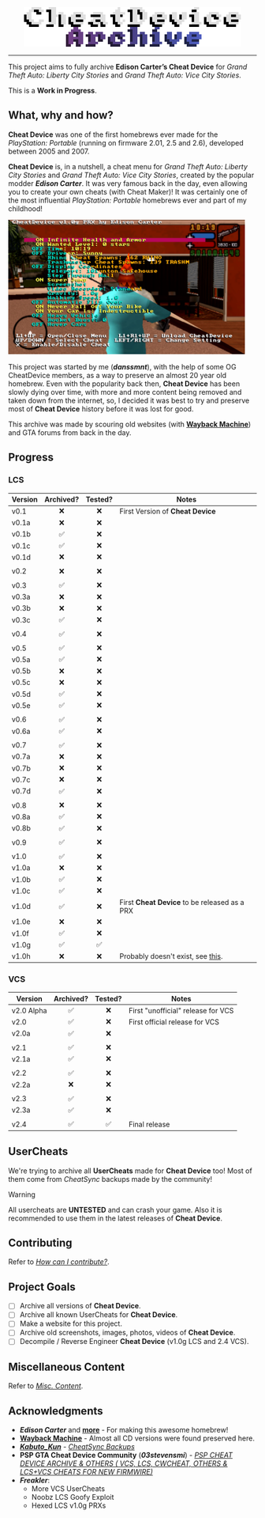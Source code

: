 <p align="center">
  <img src="./Pictures/Cheat Device Archive Logo.webp" alt="Cheat Device Archive Logo" width="440" height="80"></img>
</p>

---

This project aims to fully archive **Edison Carter’s Cheat Device** for _Grand Theft Auto: Liberty City Stories_ and _Grand Theft Auto: Vice City Stories_.

This is a **Work in Progress**.

## What, why and how?
**Cheat Device** was one of the first homebrews ever made for the _PlayStation: Portable_ (running on firmware 2.01, 2.5 and 2.6), developed between 2005 and 2007. 

**Cheat Device** is, in a nutshell, a cheat menu for _Grand Theft Auto: Liberty City Stories_ and _Grand Theft Auto: Vice City Stories_, created by the popular modder _**Edison Carter**_. 
It was very famous back in the day, even allowing you to create your own cheats (with Cheat Maker)! It was certainly one of the most influential _PlayStation: Portable_ homebrews ever and part of my childhood!

<img src="./Pictures/LCS VCS EC Cheat Device.jpg" alt="Cheat Device LCS VCS" width="480" height="272"></img>

This project was started by me (_**danssmnt**_), with the help of some OG CheatDevice members, as a way to preserve an almost 20 year old homebrew. 
Even with the popularity back then, **Cheat Device** has been slowly dying over time, with more and more content being removed and taken down from the internet, so, I decided it was best to try and preserve most of **Cheat Device** history before it was lost for good.

This archive was made by scouring old websites (with **[Wayback Machine](https://web.archive.org/)**) and GTA forums from back in the day.

## Progress
### LCS
|    Version    |          Archived?        |          Tested?          |             Notes             |
|---------------|:-------------------------:|:-------------------------:|-------------------------------|
| v0.1          | :x:                       | :x:                       | First Version of **Cheat Device** |
| v0.1a         | :x:                       | :x:                       ||
| v0.1b         | :white_check_mark:        | :x:                       ||
| v0.1c         | :white_check_mark:        | :x:                       ||
| v0.1d         | :x:                       | :x:                       ||
||
| v0.2          | :x:                       | :x:                       ||
||
| v0.3          | :white_check_mark:        | :x:                       ||
| v0.3a         | :x:                       | :x:                       ||
| v0.3b         | :x:                       | :x:                       ||
| v0.3c         | :white_check_mark:        | :x:                       ||
||
| v0.4          | :white_check_mark:        | :x:                       ||
||
| v0.5          | :white_check_mark:        | :x:                       ||
| v0.5a         | :white_check_mark:        | :x:                       ||
| v0.5b         | :x:                       | :x:                       ||
| v0.5c         | :x:                       | :x:                       ||
| v0.5d         | :white_check_mark:        | :x:                       ||
| v0.5e         | :white_check_mark:        | :x:                       ||
||
| v0.6          | :white_check_mark:        | :x:                       ||
| v0.6a         | :white_check_mark:        | :x:                       ||
||
| v0.7          | :white_check_mark:        | :x:                       ||
| v0.7a         | :x:                       | :x:                       ||
| v0.7b         | :x:                       | :x:                       ||
| v0.7c         | :x:                       | :x:                       ||
| v0.7d         | :white_check_mark:        | :x:                       ||
||
| v0.8          | :x:                       | :x:                       ||
| v0.8a         | :white_check_mark:        | :x:                       ||
| v0.8b         | :white_check_mark:        | :x:                       ||
||
| v0.9          | :white_check_mark:        | :x:                       ||
||
| v1.0          | :white_check_mark:        | :x:                       ||
| v1.0a         | :x:                       | :x:                       ||
| v1.0b         | :white_check_mark:        | :x:                       ||
| v1.0c         | :white_check_mark:        | :x:                       ||
| v1.0d         | :white_check_mark:        | :x:                       | First **Cheat Device** to be released as a PRX |
| v1.0e         | :x:                       | :x:                       ||
| v1.0f         | :white_check_mark:        | :x:                       ||
| v1.0g         | :white_check_mark:        | :white_check_mark:        ||
| v1.0h         | :x:                       | :x:                       | Probably doesn't exist, see [this](./LCS/Cheat%20Device/v1.0/v1.0h/README.md). |

### VCS
|    Version    |         Archived?         |          Tested?          |             Notes             |
|---------------|:-------------------------:|:-------------------------:|-------------------------------|
| v2.0 Alpha    | :white_check_mark:        |:x:                        | First "unofficial" release for VCS |
| v2.0          | :white_check_mark:        |:x:                        | First official release for VCS |
| v2.0a         | :white_check_mark:        |:x:                        ||
||
| v2.1          | :white_check_mark:        |:x:                        ||
| v2.1a         | :white_check_mark:        |:x:                        ||
||
| v2.2          | :white_check_mark:        |:x:                        ||
| v2.2a         | :x:                       |:x:                        ||
||
| v2.3          | :white_check_mark:        |:x:                        ||
| v2.3a         | :white_check_mark:        |:x:                        ||
||
| v2.4          | :white_check_mark:        | :white_check_mark:        | Final release |

## UserCheats
We're trying to archive all **UserCheats** made for **Cheat Device** too!
Most of them come from _CheatSync_ backups made by the community!

> [!WARNING]
> All usercheats are **UNTESTED** and can crash your game.
> Also it is recommended to use them in the latest releases of **Cheat Device**.

## Contributing
Refer to _[How can I contribute?](./.github/CONTRIBUTING.md)_.
 
## Project Goals
 - [ ] Archive all versions of **Cheat Device**.
 - [ ] Archive all known UserCheats for **Cheat Device**.
 - [ ] Make a website for this project.
 - [ ] Archive old screenshots, images, photos, videos of **Cheat Device**.
 - [ ] Decompile / Reverse Engineer **Cheat Device** (v1.0g LCS and 2.4 VCS).
 
## Miscellaneous Content
Refer to _[Misc. Content](./Miscellaneous%20Content.md#miscellaneous-content)_.

## Acknowledgments
 - **_Edison Carter_** and **[more](./Miscellaneous%20Content.md#cheatdevice-original-contributors)** - For making this awesome homebrew!
 - **[Wayback Machine](https://web.archive.org/)** - Almost all CD versions were found preserved here.
 - _**[Kabuto_Kun](https://www.reddit.com/user/Kabuto_Kun/)**_ - _[CheatSync Backups](https://www.reddit.com/r/vitahacks/comments/6xxsif/comment/dmjvnx5/?utm_source=share&utm_medium=web3x&utm_name=web3xcss&utm_term=1&utm_content=share_button)_
 - **PSP GTA Cheat Device Community** (_**03stevensmi**_) - _[PSP CHEAT DEVICE ARCHIVE & OTHERS ( VCS, LCS, CWCHEAT, OTHERS & LCS+VCS CHEATS FOR NEW FIRMWIRE)](https://archive.org/details/psp-cheat-device-archive)_
 - **_Freakler_**:
   - More VCS UserCheats
   - Noobz LCS Goofy Exploit
   - Hexed LCS v1.0g PRXs